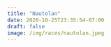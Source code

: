 ```yaml
---
title: "Nautolan"
date: 2020-10-25T23:35:54-07:00
draft: false
image: /img/races/nautolan.jpeg
---
```


